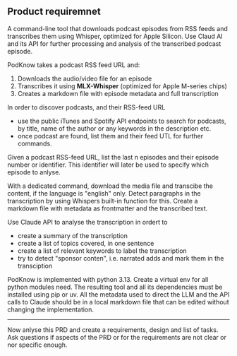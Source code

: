 ## Product requiremnet

A command-line tool that downloads podcast episodes from RSS feeds and transcribes them using Whisper, optimized for Apple Silicon. Use Claud AI and its API for further processing and analysis of the transcribed podcast episode.

PodKnow takes a podcast RSS feed URL and:
1. Downloads the audio/video file for an episode
2. Transcribes it using **MLX-Whisper** (optimized for Apple M-series chips)
3. Creates a markdown file with episode metadata and full transcription

In order to discover podcasts, and their RSS-feed URL
- use the public iTunes and Spotify API endpoints to search for podcasts, by title, name of the author or any keywords in the description etc.
- once podcast are found, list them and their feed UTL for further commands.

Given a podcast RSS-feed URL, list the last n episodes and their episode number or identifier. This identifier will later be used to specify which episode to anlyse.

With a dedicated command, download the media file and transcibe the content, if the language is "english" only. Detect paragraphs in the transcription by using Whispers built-in function for this. Create a markdown file with metadata as frontmatter and the transcribed text.

Use Claude API to analyse the transcription in ordert to
- create a summary of the transcription
- create a list of topics covered, in one sentence
- create a list of relevant keywords to label the transcription
- try to detect "sponsor conten", i.e. narrated adds and mark them in the transciption

PodKnow is implemented with python 3.13. 
Create a virtual env for all python modules need.
The resulting tool and all its dependencies must be installed using pip or uv.
All the metadata used to direct the LLM and the API calls to Claude should be in a local markdown file that can be edited without changing the implementation.

---
Now anlyse this PRD and create a requirements, design and list of tasks. Ask questions if aspects of the PRD or for the requirements are not clear or nor specific enough.